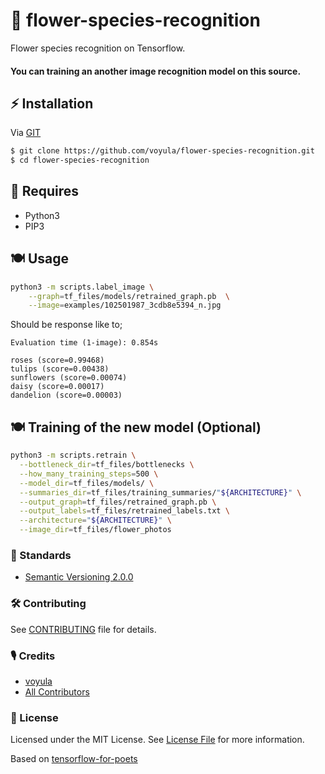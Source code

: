 # 💐 flower-species-recognition

Flower species recognition on Tensorflow.

#### You can training an another image recognition model on this source.

## ⚡ Installation

Via [GIT](https://git-scm.com/)

```bash
$ git clone https://github.com/voyula/flower-species-recognition.git
$ cd flower-species-recognition
```

## 🛒 Requires

- Python3
- PIP3

## 🍽 Usage

```bash
python3 -m scripts.label_image \
    --graph=tf_files/models/retrained_graph.pb  \
    --image=examples/102501987_3cdb8e5394_n.jpg
```

Should be response like to;

```
Evaluation time (1-image): 0.854s

roses (score=0.99468)
tulips (score=0.00438)
sunflowers (score=0.00074)
daisy (score=0.00017)
dandelion (score=0.00003)
```
## 🍽 Training of the new model (Optional)

```bash
python3 -m scripts.retrain \
  --bottleneck_dir=tf_files/bottlenecks \
  --how_many_training_steps=500 \
  --model_dir=tf_files/models/ \
  --summaries_dir=tf_files/training_summaries/"${ARCHITECTURE}" \
  --output_graph=tf_files/retrained_graph.pb \
  --output_labels=tf_files/retrained_labels.txt \
  --architecture="${ARCHITECTURE}" \
  --image_dir=tf_files/flower_photos
```

### 📜 Standards

- [Semantic Versioning 2.0.0](https://semver.org/)

### 🛠 Contributing

See [CONTRIBUTING](CONTRIBUTING.md) file for details.

### 🎙 Credits

- [voyula](https://github.com/voyula)
- [All Contributors](../../contributors)

### 📌 License

Licensed under the MIT License. See [License File](LICENSE.md) for more information.

Based on [tensorflow-for-poets](https://codelabs.developers.google.com/codelabs/tensorflow-for-poets)
